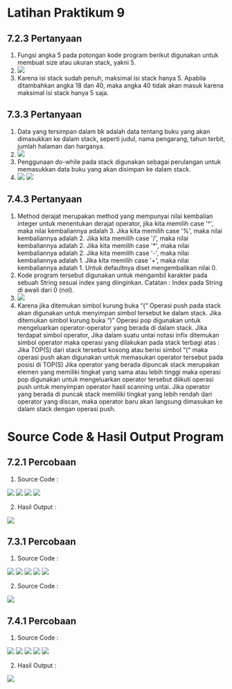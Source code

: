 # Latihan Praktikum 9
## 7.2.3 Pertanyaan
1. Fungsi angka 5 pada potongan kode program berikut digunakan untuk membuat size atau ukuran stack, yakni 5.
2. <img src = "1.jpg">
3. Karena isi stack sudah penuh, maksimal isi stack hanya 5. Apabila ditambahkan angka 18 dan 40, maka angka 40 tidak akan masuk karena maksimal isi stack hanya 5 saja.

## 7.3.3 Pertanyaan
1. Data yang tersimpan dalam bk adalah data tentang buku yang akan dimasukkan ke dalam stack, seperti judul, nama pengarang, tahun terbit, jumlah halaman dan harganya.
2. <img src = "2.jpg">
3. Penggunaan do-while pada stack digunakan sebagai perulangan untuk memasukkan data buku yang akan disimpan ke dalam stack.
4. <img src = "3.jpg"> <img src = "4.jpg">

## 7.4.3 Pertanyaan
1. Method derajat merupakan method yang mempunyai nilai kembalian integer untuk menentukan derajat operator, jika kita memilih case '^', maka nilai kembaliannya adalah 3. Jika kita memilih case '%', maka nilai kembaliannya adalah 2. Jika kita memilih case '/', maka nilai kembaliannya adalah 2. Jika kita memilih case '*', maka nilai kembaliannya adalah 2. Jika kita memilih case '-', maka nilai kembaliannya adalah 1. Jika kita memilih case '+', maka nilai kembaliannya adalah 1. Untuk defaultnya diset mengembalikan nilai 0. 
2. Kode program tersebut digunakan untuk mengambil karakter pada sebuah String sesuai index yang diinginkan. Catatan : Index pada String di awali dari 0 (nol).
3. <img src = "5.jpg">
4. Karena jika ditemukan simbol kurung buka “(“
Operasi push pada stack akan digunakan untuk menyimpan simbol tersebut ke dalam stack. Jika ditemukan simbol kurung buka “)” Operasi pop digunakan untuk mengeluarkan operator-operator yang berada di dalam stack. Jika terdapat simbol operator, Jika dalam suatu untai notasi infix ditemukan simbol operator maka operasi yang dilakukan pada stack terbagi atas :
Jika TOP(S) dari stack tersebut kosong atau berisi simbol “(“ maka operasi push akan digunakan untuk memasukan operator tersebut pada posisi di TOP(S)
Jika operator yang berada dipuncak stack merupakan elemen yang memiliki tingkat yang sama atau lebih tinggi maka operasi pop digunakan untuk mengeluarkan operator tersebut diikuti operasi push untuk menyimpan operator hasil scanning untai.
Jika operator yang berada di puncak stack memiliki tingkat yang lebih rendah dari operator yang discan, maka operator baru akan langsung dimasukan ke dalam stack dengan operasi push.


# Source Code & Hasil Output Program
## 7.2.1 Percobaan
1. Source Code :

<img src = "6.jpg">

<img src = "7.jpg">

<img src = "8.jpg">

<img src = "9.jpg">

2. Hasil Output :

<img src = "10.jpg">

## 7.3.1 Percobaan
1. Source Code :

<img src = "11.jpg">

<img src = "12.jpg">

<img src = "13.jpg">

<img src = "14.jpg">

<img src = "15.jpg">

2. Source Code :

<img src = "16.jpg">

## 7.4.1 Percobaan
1. Source Code :

<img src = "17.jpg">

<img src = "18.jpg">

<img src = "19.jpg">

<img src = "20.jpg">

<img src = "21.jpg">

2. Hasil Output :

<img src = "22.jpg">